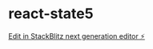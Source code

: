 # react-state5

[Edit in StackBlitz next generation editor ⚡️](https://stackblitz.com/~/github.com/mluighy/react-state5)